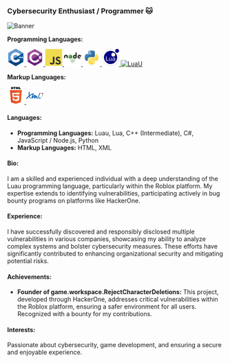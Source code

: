 ### Cybersecurity Enthusiast / Programmer 🐱

![Banner](https://github.com/alonefact/Bio/blob/main/Banner%20h1.png)

**Programming Languages:**
<p align="left"> <a href="https://www.w3schools.com/cpp/" target="_blank" rel="noreferrer"> <img src="https://raw.githubusercontent.com/devicons/devicon/master/icons/cplusplus/cplusplus-original.svg" alt="cplusplus" width="40" height="40"/> </a> <a href="https://www.w3schools.com/cs/" target="_blank" rel="noreferrer"> <img src="https://raw.githubusercontent.com/devicons/devicon/master/icons/csharp/csharp-original.svg" alt="csharp" width="40" height="40"/> </a> <a href="https://developer.mozilla.org/en-US/docs/Web/JavaScript" target="_blank" rel="noreferrer"> <img src="https://raw.githubusercontent.com/devicons/devicon/master/icons/javascript/javascript-original.svg" alt="javascript" width="40" height="40"/> </a> <a href="https://nodejs.org" target="_blank" rel="noreferrer"> <img src="https://raw.githubusercontent.com/devicons/devicon/master/icons/nodejs/nodejs-original-wordmark.svg" alt="nodejs" width="40" height="40"/> </a> <a href="https://www.python.org" target="_blank" rel="noreferrer"> <img src="https://raw.githubusercontent.com/devicons/devicon/master/icons/python/python-original.svg" alt="python" width="40" height="40"/> </a> <a href="https://www.lua.org/" target="_blank" rel="noreferrer"> <img src="https://raw.githubusercontent.com/devicons/devicon/6910f0503efdd315c8f9b858234310c06e04d9c0/icons/lua/lua-original.svg" alt="Lua" width="40" height="40"/> </a> </a> <a href="https://github.com/luau-lang/luau" target="_blank" rel="noreferrer"> <img src="https://devforum-uploads.s3.dualstack.us-east-2.amazonaws.com/uploads/original/4X/c/5/a/c5acf1685bdf34d1d721c0c5ec8fc3c4e8c80b03.png" alt="LuaU" width="40" height="40"/> </a> </p>

**Markup Languages:**
<p><a href="https://www.w3.org/html/" target="_blank" rel="noreferrer"> <img src="https://raw.githubusercontent.com/devicons/devicon/master/icons/html5/html5-original-wordmark.svg" alt="html5" width="40" height="40"/> </a> </a> <a href="https://www.w3schools.com/xml/" target="_blank" rel="noreferrer"> <img src="https://raw.githubusercontent.com/devicons/devicon/6910f0503efdd315c8f9b858234310c06e04d9c0/icons/xml/xml-original.svg" alt="XML" width="40" height="40"/> </a></p>

#### Languages:
- **Programming Languages:** Luau, Lua, C++ (Intermediate), C#, JavaScript / Node.js, Python
- **Markup Languages:** HTML, XML

#### Bio:
I am a skilled and experienced individual with a deep understanding of the Luau programming language, particularly within the Roblox platform. My expertise extends to identifying vulnerabilities, participating actively in bug bounty programs on platforms like HackerOne.

#### Experience:
I have successfully discovered and responsibly disclosed multiple vulnerabilities in various companies, showcasing my ability to analyze complex systems and bolster cybersecurity measures. These efforts have significantly contributed to enhancing organizational security and mitigating potential risks.

#### Achievements:
- **Founder of game.workspace.RejectCharacterDeletions:** This project, developed through HackerOne, addresses critical vulnerabilities within the Roblox platform, ensuring a safer environment for all users. Recognized with a bounty for my contributions.

#### Interests:
Passionate about cybersecurity, game development, and ensuring a secure and enjoyable experience.
